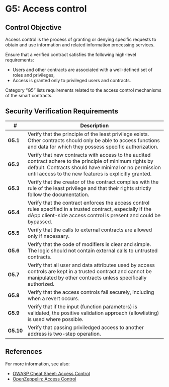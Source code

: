 # G5: Access control

## Control Objective

Access control is the process of granting or denying specific requests to obtain and use information and related information processing services.

Ensure that a verified contract satisfies the following high-level requirements:
* Users and other contracts are associated with a well-defined set of roles and privileges,
* Access is granted only to privileged users and contracts.

Category “G5” lists requirements related to the access control mechanisms of the smart contracts.

## Security Verification Requirements

| # | Description |
| --- | --- |
| **G5.1** | Verify that the principle of the least privilege exists. Other contracts should only be able to access functions and data for which they possess specific authorization. | 
| **G5.2** | Verify that new contracts with access to the audited contract adhere to the principle of minimum rights by default. Contracts should have minimal or no permission until access to the new features is explicitly granted. | 
| **G5.3** | Verify that the creator of the contract complies with the rule of the least privilege and that their rights strictly follow the documentation. |
| **G5.4** | Verify that the contract enforces the access control rules specified in a trusted contract, especially if the dApp client-side access control is present and could be bypassed. | 
| **G5.5** | Verify that the calls to external contracts are allowed only if necessary. | 
| **G5.6** | Verify that the code of modifiers is clear and simple. The logic should not contain external calls to untrusted contracts. | 
| **G5.7** | Verify that all user and data attributes used by access controls are kept in a trusted contract and cannot be manipulated by other contracts unless specifically authorized. | 
| **G5.8** | Verify that the access controls fail securely, including when a revert occurs. | 
| **G5.9** | Verify that if the input (function parameters) is validated, the positive validation approach (allowlisting) is used where possible. | 
| **G5.10** | Verify that passing priviledged access to another address is two-step operation. |

## References

For more information, see also:

* [OWASP Cheat Sheet: Access Control](https://github.com/OWASP/CheatSheetSeries/blob/master/cheatsheets/Access_Control_Cheat_Sheet.md)
* [OpenZeppelin: Access Control]([https://github.com/OpenZeppelin/openzeppelin-solidity/blob/852e11c2dbb19a4000decacf1840f5e4c29c5543/docs/access-control.md#role-based-access-control](https://docs.openzeppelin.com/contracts/3.x/access-control))
